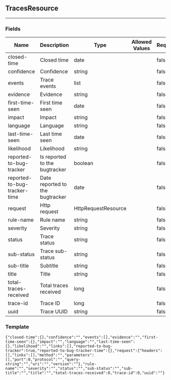 ## TracesResource
---
### Fields
| Name | Description | Type | Allowed Values | Required |
| ---- | ----------- | ---- | -------------- | -------- |
| closed-time | Closed time | date |  | false |
| confidence | Confidence | string |  | false |
| events | Trace events | list |  | false |
| evidence | Evidence | string |  | false |
| first-time-seen | First time seen | date |  | false |
| impact | Impact | string |  | false |
| language | Language | string |  | false |
| last-time-seen | Last time seen | date |  | false |
| likelihood | Likelihood | string |  | false |
| reported-to-bug-tracker | Is reported to the bugtracker | boolean |  | false |
| reported-to-bug-tracker-time | Date reported to the bugtracker | date |  | false |
| request | Http request | HttpRequestResource |  | false |
| rule-name | Rule name | string |  | false |
| severity | Severity | string |  | false |
| status | Trace status | string |  | false |
| sub-status | Trace sub-status | string |  | false |
| sub-title | Subtitle | string |  | false |
| title | Title | string |  | false |
| total-traces-received | Total traces received | long |  | false |
| trace-id | Trace ID | long |  | false |
| uuid | Trace UUID | string |  | false |
### Template
```
{"closed-time":{},"confidence":"","events":[],"evidence":"","first-time-seen":{},"impact":"","language":"","last-time-seen":{},"likelihood":"","links":[],"reported-to-bug-tracker":true,"reported-to-bug-tracker-time":{},"request":{"headers":[],"links":[],"method":"","parameters":[],"port":0,"protocol":"","query-string":"","uri":"","version":""},"rule-name":"","severity":"","status":"","sub-status":"","sub-title":"","title":"","total-traces-received":0,"trace-id":0,"uuid":""}
```
